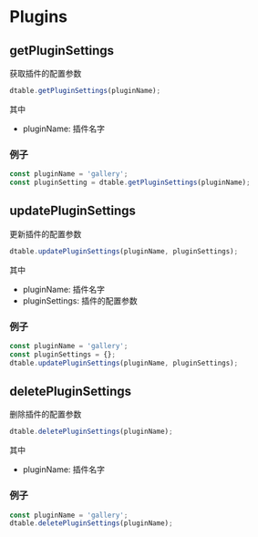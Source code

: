 # Plugins

## getPluginSettings

获取插件的配置参数

```javascript
dtable.getPluginSettings(pluginName);
```

其中

* pluginName: 插件名字

### 例子
```javascript
const pluginName = 'gallery';
const pluginSetting = dtable.getPluginSettings(pluginName);
```

## updatePluginSettings

更新插件的配置参数

```javascript
dtable.updatePluginSettings(pluginName, pluginSettings);
```

其中

* pluginName: 插件名字
* pluginSettings: 插件的配置参数

### 例子
```javascript
const pluginName = 'gallery';
const pluginSettings = {};
dtable.updatePluginSettings(pluginName, pluginSettings);
```

## deletePluginSettings

删除插件的配置参数

```javascript
dtable.deletePluginSettings(pluginName);
```

其中

* pluginName: 插件名字

### 例子
```javascript
const pluginName = 'gallery';
dtable.deletePluginSettings(pluginName);
```
